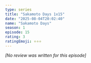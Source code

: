 ```yaml
---
type: series
title: "Sakamoto Days 1x15"
date: "2025-08-04T20:02:40"
name: "Sakamoto Days"
season: 1
episode: 15
rating: 3
ratingEmoji: ⭐️⭐️⭐️
---
```


*[No review was written for this episode]*

